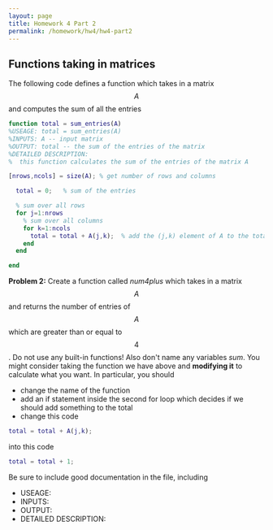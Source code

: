 ```yaml
---
layout: page
title: Homework 4 Part 2
permalink: /homework/hw4/hw4-part2
---
```


## Functions taking in matrices

The following code defines a function which takes in a matrix $$A$$ and computes the sum of all the entries

```Matlab
function total = sum_entries(A)
%USEAGE: total = sum_entries(A)
%INPUTS: A -- input matrix
%OUTPUT: total -- the sum of the entries of the matrix
%DETAILED DESCRIPTION:
%  this function calculates the sum of the entries of the matrix A

[nrows,ncols] = size(A); % get number of rows and columns

  total = 0;   % sum of the entries

  % sum over all rows
  for j=1:nrows
    % sum over all columns
    for k=1:ncols
      total = total + A(j,k);  % add the (j,k) element of A to the total
    end
  end

end
```


**Problem 2:**
Create a function called *num4plus* which takes in a matrix $$A$$ and returns the number of entries of $$A$$ which are greater than or equal to $$4$$. Do not use any built-in functions! Also don't name any variables *sum*.  You might consider taking the function we have above and **modifying it** to calculate what you want.  In particular, you should
* change the name of the function
* add an if statement inside the second for loop which decides if we should add something to the total
* change this code

```Matlab
total = total + A(j,k);
```

into this code

```Matlab
total = total + 1;
```

Be sure to include good documentation in the file, including
* USEAGE:
* INPUTS:
* OUTPUT:
* DETAILED DESCRIPTION:


